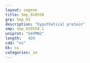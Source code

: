 ```yaml
---
layout: smgene
title: Smp_010550
grp: Smp_01
description: "hypothetical protein"
smp: Smp_010550.1
uniprot: "G4VMN2"
length:   489
cdd: "ns"
kk: ns
categories: sm
---
```

